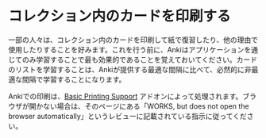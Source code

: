 # コレクション内のカードを印刷する

一部の人々は、コレクション内のカードを印刷して紙で復習したり、他の理由で使用したりすることを好みます。これを行う前に、Ankiはアプリケーションを通じてのみ学習することで最も効果的であることを覚えておいてください。カードのリストを学習することは、Ankiが提供する最適な間隔に比べて、必然的に非最適な間隔で学習することになります。

Ankiでの印刷は、[Basic Printing Support](https://ankiweb.net/shared/info/1025789669) アドオンによって処理されます。ブラウザが開かない場合は、そのページにある「WORKS, but does not open the browser automatically」というレビューに記載されている指示に従ってください。